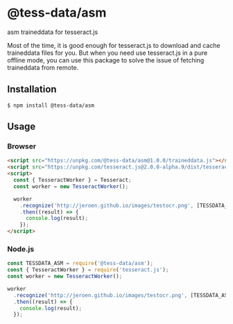 # @tess-data/asm

asm traineddata for tesseract.js

Most of the time, it is good enough for tesseract.js to download and cache traineddata files for you.
But when you need use tesseract.js in a pure offline mode, you can use this package to solve the issue of fetching traineddata from remote.

## Installation

```
$ npm install @tess-data/asm
```

## Usage

### Browser

```html
<script src="https://unpkg.com/@tess-data/asm@1.0.0/traineddata.js"></script>
<script src="https://unpkg.com/tesseract.js@2.0.0-alpha.9/dist/tesseract.min.js"></script>
<script>
  const { TesseractWorker } = Tesseract;
  const worker = new TesseractWorker();

  worker
    .recognize('http://jeroen.github.io/images/testocr.png', [TESSDATA_ASM])
    .then((result) => {
      console.log(result);
    });
</script>
```

### Node.js

```javascript
const TESSDATA_ASM = require('@tess-data/asm');
const { TesseractWorker } = require('tesseract.js');
const worker = new TesseractWorker();

worker
  .recognize('http://jeroen.github.io/images/testocr.png', [TESSDATA_ASM])
  .then((result) => {
    console.log(result);
  });
```
